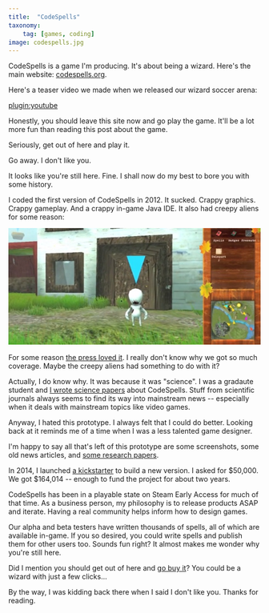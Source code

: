 ```yaml
---
title:  "CodeSpells"
taxonomy:
    tag: [games, coding]
image: codespells.jpg
---
```


CodeSpells is a game I'm producing.  It's about being a wizard.  Here's the main website: [codespells.org](http://codespells.org).

Here's a teaser video we made when we released our wizard soccer arena:

[plugin:youtube](https://www.youtube.com/watch?v=_vrXXkuOjlo)
<br/>

Honestly, you should leave this site now and go play the game.  It'll be a lot more fun than reading this post about the game.

Seriously, get out of here and play it.

Go away.  I don't like you.

It looks like you're still here.  Fine.  I shall now do my best to bore you with some history.

I coded the first version of CodeSpells in 2012.  It sucked.  Crappy graphics.  Crappy gameplay.  And a crappy in-game Java IDE.  It also had creepy aliens for some reason:

![](oldcodespells.jpg)

For some reason [the press loved it](http://www.wired.co.uk/article/codespells).  I really don't know why we got so much coverage.  Maybe the creepy aliens had something to do with it?

Actually, I do know why.  It was because it was "science".  I was a gradaute student and [I wrote science papers](/projects/phd) about CodeSpells.  Stuff from scientific journals always seems to find its way into mainstream news -- especially when it deals with mainstream topics like video games.

Anyway, I hated this prototype.  I always felt that I could do better.  Looking back at it reminds me of a time when I was a less talented game designer.

I'm happy to say all that's left of this prototype are some screenshots, some old news articles, and [some research papers](/projects/phd).

In 2014, I launched [a kickstarter](https://www.kickstarter.com/projects/thoughtstem/codespells-express-yourself-with-magic) to build a new version.  I asked for $50,000.  We got $164,014 -- enough to fund the project for about two years. 

CodeSpells has been in a playable state on Steam Early Access for much of that time.  As a business person, my philosophy is to release products ASAP and iterate.  Having a real community helps inform how to design games.

Our alpha and beta testers have written thousands of spells, all of which are available in-game.  If you so desired, you could write spells and publish them for other users too.  Sounds fun right?  It almost makes me wonder why you're still here.

Did I mention you should get out of here and [go buy it](http://codespells.org)?  You could be a wizard with just a few clicks...

By the way, I was kidding back there when I said I don't like you.  Thanks for reading.
